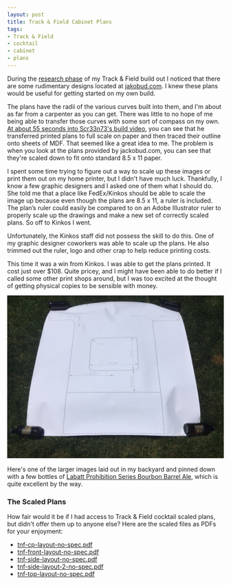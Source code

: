 ```yaml
---
layout: post
title: Track & Field Cabinet Plans
tags:
- Track & Field
- cocktail
- cabinet
- plans
---
```

During the [research phase](http://www.classicarcadeprojects.com/2016/06/12/researching-track-and-field.html) of my Track & Field build out I noticed that there are some rudimentary designs located at [jakobud.com](http://jakobud.com/cabinetPlans.php). I knew these plans would be useful for getting started on my own build.

The plans have the radii of the various curves built into them, and I'm about as far from a carpenter as you can get. There was little to no hope of me being able to transfer those curves with some sort of compass on my own. [At about 55 seconds into Scr33n73's build video](https://www.youtube.com/watch?v=6qmcfn3i-7U&t=55s), you can see that he transferred printed plans to full scale on paper and then traced their outline onto sheets of MDF. That seemed like a great idea to me. The problem is when you look at the plans provided by jackobud.com, you can see that they're scaled down to fit onto standard 8.5 x 11 paper.

I spent some time trying to figure out a way to scale up these images or print them out on my home printer, but I didn't have much luck. Thankfully, I know a few graphic designers and I asked one of them what I should do. She told me that a place like FedEx/Kinkos should be able to scale the image up because even though the plans are 8.5 x 11, a ruler is included. The plan’s ruler could easily be compared to on an Adobe Illustrator ruler to properly scale up the drawings and make a new set of correctly scaled plans. So off to Kinkos I went.

Unfortunately, the Kinkos staff did not possess the skill to do this. One of my graphic designer coworkers was able to scale up the plans. He also trimmed out the ruler, logo and other crap to help reduce printing costs.

This time it was a win from Kinkos. I was able to get the plans printed. It cost just over $108. Quite pricey, and I might have been able to do better if I called some other print shops around, but I was too excited at the thought of getting physical copies to be sensible with money.

![alt text](/img/tnf-side-plans-to-scale.jpg "Full scale layout of side panel")

Here's one of the larger images laid out in my backyard and pinned down with a few bottles of [Labatt Prohibition Series Bourbon Barrel Ale](http://www.labattus.com/beer/labatt-prohibition-series/), which is quite excellent by the way.

### The Scaled Plans

How fair would it be if I had access to Track & Field cocktail scaled plans, but didn't offer them up to anyone else? Here are the scaled files as PDFs for your enjoyment:

* [tnf-cp-layout-no-spec.pdf](/img/tnf-cp-layout-no-spec.pdf)
* [tnf-front-layout-no-spec.pdf](/img/tnf-front-layout-no-spec.pdf)
* [tnf-side-layout-no-spec.pdf](/img/tnf-side-layout-no-spec.pdf)
* [tnf-side-layout-2-no-spec.pdf](/img/tnf-side-layout-2-no-spec.pdf)
* [tnf-top-layout-no-spec.pdf](/img/tnf-top-layout-no-spec.pdf)
